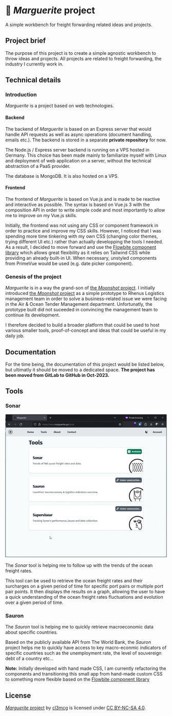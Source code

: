 # 🌼 _Marguerite_ project

A simple workbench for freight forwarding related ideas and projects.

## Project brief

The purpose of this project is to create a simple agnostic workbench to throw ideas and projects. All projects are related to freight forwarding, the industry I currently work in.

## Technical details

### Introduction

_Marguerite_ is a project based on web technologies.

#### Backend

The backend of _Marguerite_ is based on an Express server that would handle API requests as well as async operations (document handling, emails etc.).
The backend is stored in a separate **private repository** for now.

The Node.js / Express server backend is running on a VPS hosted in Germany. This choice has been made mainly to familiarize myself with Linux and deployment of web application on a server, without the technical abstraction of a PaaS provider.

The database is MongoDB. It is also hosted on a VPS.

#### Frontend

The frontend of _Marguerite_ is based on Vue.js and is made to be reactive and interactive as possible.
The syntax is based on Vue.js 3 with the composition API in order to write simple code and most importantly to allow me to improve on my Vue.js skills.

Initially, the frontend was not using any CSS or component framework in order to practice and improve my CSS skills. However, I noticed that I was spending more time tinkering with my own CSS (changing color themes, trying different UI etc.) rather than actually developping the tools I needed.
As a result, I decided to move forward and use the [Flowbite component library](https://flowbite.com/) which allows great flexibility as it relies on Tailwind CSS while providing an already built-in UI.
When necessary, unstyled components from PrimeVue would be used (e.g. date picker component).

### Genesis of the project

_Marguerite_ is in a way the grand-son of [the _Moonshot_ project](https://github.com/cl3mcg/moonshot).
I initially introduced [the _Moonshot_ project](https://github.com/cl3mcg/moonshot) as a simple prototype to Rhenus Logistics management team in order to solve a business-related issue we were facing in the Air & Ocean Tender Management department. Unfortunatly, the prototype built did not suceeded in convincing the management team to continue its development.

I therefore decided to build a broader platform that could be used to host various smaller tools, proof-of-concept and ideas that could be useful in my daily job.

## Documentation

For the time being, the documentation of this project would be listed below, but ultimatly it should be moved to a dedicated space.
**The project has been moved from GitLab to GitHub in Oct-2023.**

## Tools

### Sonar

![A gif showcasing a demonstration of the Sonar tool](/public/assets/demos/sonar_demo.gif)

The _Sonar_ tool is helping me to follow up with the trends of the ocean freight rates.

This tool can be used to retrieve the ocean freight rates and their surcharges on a given period of time for specific port pairs or multiple port pair points. It then displays the results on a graph, allowing the user to have a quick understanding of the ocean freight rates fluctuations and evolution over a given period of time.

### Sauron

The _Sauron_ tool is helping me to quickly retrieve macroeconomic data about specific countries.

Based on the publicly available API from The World Bank, the _Sauron_ project helps me to quickly have access to key macro-econmic indicators of specific countries such as the unemployment rate, the level of souvereign debt of a country etc...

**Note:** Initially developed with hand made CSS, I am currently refactoring the components and transitioning this small app from hand-made custom CSS to something more flexible based on the [Flowbite component library](https://flowbite.com/)

## License

[_Marguerite_ project](https://github.com/cl3mcg/_Marguerite_) by [cl3mcg](http://www.linkedin.com/in/cl3mcg) is licensed under [CC BY-NC-SA 4.0](https://creativecommons.org/licenses/by-nc-sa/4.0/?ref=chooser-v1).
